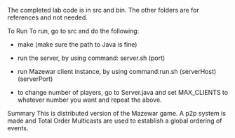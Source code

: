 The completed lab code is in src and bin. The other folders are for references and not needed.

To Run
To run, go to src and do the following: 
- make (make sure the path to Java is fine) 
- run the server, by using command: server.sh (port) 
- run Mazewar client instance, by using command:run.sh (serverHost) (serverPort)

- to change number of players, go to Server.java and set MAX_CLIENTS to whatever number you want and repeat the above.

Summary
This is distributed version of the Mazewar game. A p2p system is made and Total Order Multicasts are used to establish a 
global ordering of events. 

